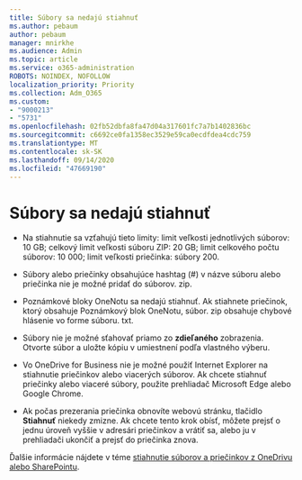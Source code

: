 ```yaml
---
title: Súbory sa nedajú stiahnuť
ms.author: pebaum
author: pebaum
manager: mnirkhe
ms.audience: Admin
ms.topic: article
ms.service: o365-administration
ROBOTS: NOINDEX, NOFOLLOW
localization_priority: Priority
ms.collection: Adm_O365
ms.custom:
- "9000213"
- "5731"
ms.openlocfilehash: 02fb52dbfa8fa47d04a317601fc7a7b1402836bc
ms.sourcegitcommit: c6692ce0fa1358ec3529e59ca0ecdfdea4cdc759
ms.translationtype: MT
ms.contentlocale: sk-SK
ms.lasthandoff: 09/14/2020
ms.locfileid: "47669190"
---
```

# <a name="unable-to-download-files"></a>Súbory sa nedajú stiahnuť

- Na stiahnutie sa vzťahujú tieto limity: limit veľkosti jednotlivých súborov: 10 GB; celkový limit veľkosti súboru ZIP: 20 GB; limit celkového počtu súborov: 10 000; limit veľkosti priečinka: súbory 200.
- Súbory alebo priečinky obsahujúce hashtag (#) v názve súboru alebo priečinka nie je možné pridať do súborov. zip.  
    
- Poznámkové bloky OneNotu sa nedajú stiahnuť. Ak stiahnete priečinok, ktorý obsahuje Poznámkový blok OneNotu, súbor. zip obsahuje chybové hlásenie vo forme súboru. txt.  
    
- Súbory nie je možné sťahovať priamo zo **zdieľaného**  zobrazenia. Otvorte súbor a uložte kópiu v umiestnení podľa vlastného výberu.  
    
- Vo OneDrive for Business nie je možné použiť Internet Explorer na stiahnutie priečinkov alebo viacerých súborov. Ak chcete stiahnuť priečinky alebo viaceré súbory, použite prehliadač Microsoft Edge alebo Google Chrome.  
    
- Ak počas prezerania priečinka obnovíte webovú stránku, tlačidlo **Stiahnuť** niekedy zmizne. Ak chcete tento krok obísť, môžete prejsť o jednu úroveň vyššie v adresári priečinkov a vrátiť sa, alebo ju v prehliadači ukončiť a prejsť do priečinka znova.  
    
Ďalšie informácie nájdete v téme [stiahnutie súborov a priečinkov z OneDrivu alebo SharePointu](https://support.office.com/article/download-files-and-folders-from-onedrive-or-sharepoint-5c7397b7-19c7-4893-84fe-d02e8fa5df05).